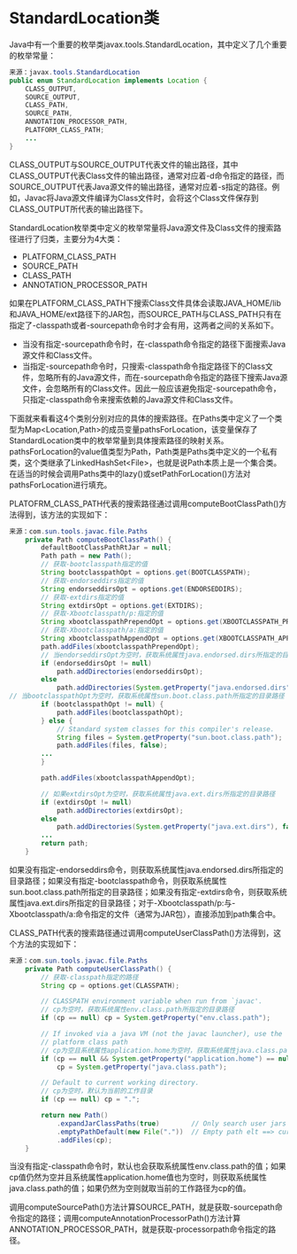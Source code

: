 # StandardLocation类

Java中有一个重要的枚举类javax.tools.StandardLocation，其中定义了几个重要的枚举常量：

```java
来源：javax.tools.StandardLocation
public enum StandardLocation implements Location { 
	CLASS_OUTPUT,
	SOURCE_OUTPUT, 
	CLASS_PATH, 
	SOURCE_PATH,
	ANNOTATION_PROCESSOR_PATH, 
	PLATFORM_CLASS_PATH;
	... 
}
```

CLASS\_OUTPUT与SOURCE\_OUTPUT代表文件的输出路径，其中CLASS\_OUTPUT代表Class文件的输出路径，通常对应着\-d命令指定的路径，而SOURCE\_OUTPUT代表Java源文件的输出路径，通常对应着\-s指定的路径。例如，Javac将Java源文件编译为Class文件时，会将这个Class文件保存到CLASS\_OUTPUT所代表的输出路径下。

StandardLocation枚举类中定义的枚举常量将Java源文件及Class文件的搜索路径进行了归类，主要分为4大类：

* PLATFORM\_CLASS\_PATH
* SOURCE\_PATH 
* CLASS\_PATH
* ANNOTATION\_PROCESSOR\_PATH

如果在PLATFORM\_CLASS\_PATH下搜索Class文件具体会读取JAVA\_HOME/lib和JAVA\_HOME/ext路径下的JAR包，而SOURCE\_PATH与CLASS\_PATH只有在指定了\-classpath或者\-sourcepath命令时才会有用，这两者之间的关系如下。

* 当没有指定\-sourcepath命令时，在\-classpath命令指定的路径下面搜索Java源文件和Class文件。
* 当指定\-sourcepath命令时，只搜索\-classpath命令指定路径下的Class文件，忽略所有的Java源文件，而在\-sourcepath命令指定的路径下搜索Java源文件，会忽略所有的Class文件。因此一般应该避免指定\-sourcepath命令，只指定\-classpath命令来搜索依赖的Java源文件和Class文件。

下面就来看看这4个类别分别对应的具体的搜索路径。在Paths类中定义了一个类型为Map\<Location,Path\>的成员变量pathsForLocation，该变量保存了StandardLocation类中的枚举常量到具体搜索路径的映射关系。pathsForLocation的value值类型为Path，Path类是Paths类中定义的一个私有类，这个类继承了LinkedHashSet\<File\>，也就是说Path本质上是一个集合类。在适当的时候会调用Paths类中的lazy\(\)或setPathForLocation\(\)方法对pathsForLocation进行填充。

PLATOFRM\_CLASS\_PATH代表的搜索路径通过调用computeBootClassPath\(\)方法得到，该方法的实现如下：

```java
来源：com.sun.tools.javac.file.Paths
    private Path computeBootClassPath() {
        defaultBootClassPathRtJar = null;
        Path path = new Path();
		// 获取-bootclasspath指定的值
        String bootclasspathOpt = options.get(BOOTCLASSPATH);
        // 获取-endorseddirs指定的值
        String endorseddirsOpt = options.get(ENDORSEDDIRS);
        // 获取-extdirs指定的值
        String extdirsOpt = options.get(EXTDIRS);
        // 获取-Xbootclasspath/p:指定的值
        String xbootclasspathPrependOpt = options.get(XBOOTCLASSPATH_PREPEND);
        // 获取-Xbootclasspath/a:指定的值
        String xbootclasspathAppendOpt = options.get(XBOOTCLASSPATH_APPEND);
        path.addFiles(xbootclasspathPrependOpt);
		// 当endorseddirsOpt为空时，获取系统属性java.endorsed.dirs所指定的目录路径
        if (endorseddirsOpt != null)
            path.addDirectories(endorseddirsOpt);
        else
            path.addDirectories(System.getProperty("java.endorsed.dirs"), false);
// 当bootclasspathOpt为空时，获取系统属性sun.boot.class.path所指定的目录路径
        if (bootclasspathOpt != null) {
            path.addFiles(bootclasspathOpt);
        } else {
            // Standard system classes for this compiler's release.
            String files = System.getProperty("sun.boot.class.path");
            path.addFiles(files, false);
		...
        }

        path.addFiles(xbootclasspathAppendOpt);

        // 如果extdirsOpt为空时，获取系统属性java.ext.dirs所指定的目录路径
        if (extdirsOpt != null)
            path.addDirectories(extdirsOpt);
        else
            path.addDirectories(System.getProperty("java.ext.dirs"), false);
        ...
        return path;
    }
```

如果没有指定\-endorseddirs命令，则获取系统属性java.endorsed.dirs所指定的目录路径；如果没有指定\-bootclasspath命令，则获取系统属性sun.boot.class.path所指定的目录路径；如果没有指定\-extdirs命令，则获取系统属性java.ext.dirs所指定的目录路径；对于\-Xbootclasspath/p:与\-Xbootclasspath/a:命令指定的文件（通常为JAR包），直接添加到path集合中。

CLASS\_PATH代表的搜索路径通过调用computeUserClassPath\(\)方法得到，这个方法的实现如下：

```java
来源：com.sun.tools.javac.file.Paths
    private Path computeUserClassPath() {
    	// 获取-classpath指定的路径
        String cp = options.get(CLASSPATH);

        // CLASSPATH environment variable when run from `javac'.
        // cp为空时，获取系统属性env.class.path所指定的目录路径
        if (cp == null) cp = System.getProperty("env.class.path");

        // If invoked via a java VM (not the javac launcher), use the
        // platform class path
        // cp为空且系统属性application.home为空时，获取系统属性java.class.path所指定的目录路径
        if (cp == null && System.getProperty("application.home") == null)
            cp = System.getProperty("java.class.path");

        // Default to current working directory.
        // cp为空时，默认为当前的工作目录
        if (cp == null) cp = ".";

        return new Path()
            .expandJarClassPaths(true)        // Only search user jars for Class-Paths 仅在classpath下搜索用户的JAR包
            .emptyPathDefault(new File("."))  // Empty path elt ==> current directory path默认的路径为当前的工作目录
            .addFiles(cp);
    }
```

当没有指定\-classpath命令时，默认也会获取系统属性env.class.path的值；如果cp值仍然为空并且系统属性application.home值也为空时，则获取系统属性java.class.path的值；如果仍然为空则就取当前的工作路径为cp的值。

调用computeSourcePath\(\)方法计算SOURCE\_PATH，就是获取\-sourcepath命令指定的路径；调用computeAnnotationProcessorPath\(\)方法计算ANNOTATION\_PROCESSOR\_PATH，就是获取\-processorpath命令指定的路径。
